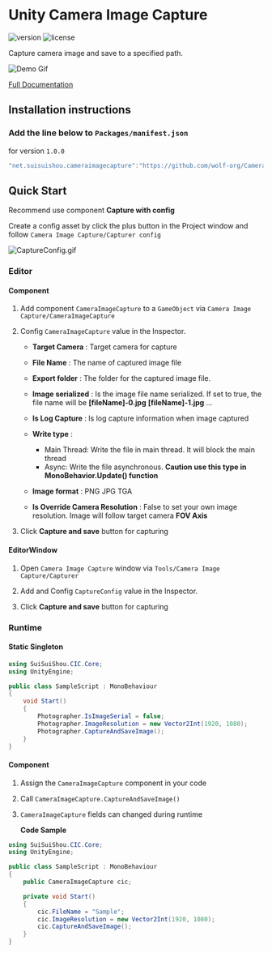 # Unity Camera Image Capture

![version](https://img.shields.io/github/package-json/v/blightue/unitycameraImagecapture) ![license](https://img.shields.io/github/license/blightue/unitycameraImagecapture)

Capture camera image and save to a specified path.

![Demo Gif](https://raw.githubusercontent.com/blightue/CameraImageCapture/main/Resource/Demo.gif)

[Full Documentation](https://blightue.github.io/CameraImageCapture/)

## Installation instructions
### Add the line below to `Packages/manifest.json`

for version `1.0.0`
```csharp
"net.suisuishou.cameraimagecapture":"https://github.com/wolf-org/CameraImageCapture.git#1.0.0",
```

## Quick Start

Recommend use component **Capture with config**

Create a config asset by click the plus button in the Project window and follow `Camera Image Capture/Capturer config`

![CaptureConfig.gif](https://s2.loli.net/2023/02/08/xTuFjZ1rdyza8G5.gif)

### Editor

#### Component

1. Add component `CameraImageCapture` to a `GameObject` via `Camera Image Capture/CameraImageCapture`

2. Config `CameraImageCapture` value in the Inspector.

   - **Target Camera** : Target camera for capture
   - **File Name** : The name of captured image file
   - **Export folder** : The folder for the captured image file.
   - **Image serialized** : Is the image file name serialized. If set to true, the file name will be **[fileName]-0.jpg** **[fileName]-1.jpg** ...
   - **Is Log Capture** : Is log capture information when image captured
   - **Write type** :
     - Main Thread: Write the file in main thread. It will block the main thread
     - Async: Write the file asynchronous. **Caution use this type in MonoBehavior.Update() function**

   - **Image format** : PNG JPG TGA
   - **Is Override Camera Resolution** : False to set your own image resolution. Image will follow target camera **FOV Axis**

3. Click **Capture and save** button for capturing

#### EditorWindow

1. Open `Camera Image Capture` window via `Tools/Camera Image Capture/Capturer`

2. Add and Config `CaptureConfig` value in the Inspector.

3. Click **Capture and save** button for capturing

### Runtime

#### Static Singleton

```c#
using SuiSuiShou.CIC.Core;
using UnityEngine;

public class SampleScript : MonoBehaviour
{
    void Start()
    {
        Photographer.IsImageSerial = false;
        Photographer.ImageResolution = new Vector2Int(1920, 1080);
        Photographer.CaptureAndSaveImage();
    }
}
```

#### Component

1. Assign the `CameraImageCapture` component  in your code

2. Call `CameraImageCapture.CaptureAndSaveImage()` 

3. `CameraImageCapture` fields can changed during runtime

   **Code Sample**

```c#
using SuiSuiShou.CIC.Core;
using UnityEngine;

public class SampleScript : MonoBehaviour
{
    public CameraImageCapture cic;

    private void Start()
    {
        cic.FileName = "Sample";
        cic.ImageResolution = new Vector2Int(1920, 1080);
        cic.CaptureAndSaveImage();
    }
}
```
